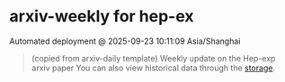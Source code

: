 # arxiv-weekly for hep-ex 
 Automated deployment @ 2025-09-23 10:11:09 Asia/Shanghai
> (copied from arxiv-daily template) Weekly update on the Hep-exp arxiv paper 
> You can also view historical data through the [storage](https://github.com/ucaszhouyx/arxiv-daily-test/tree/main/database/storage).
